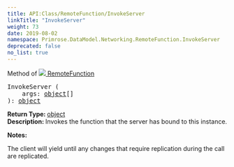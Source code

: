 ```yaml
---
title: API:Class/RemoteFunction/InvokeServer
linkTitle: "InvokeServer"
weight: 73
date: 2019-08-02
namespace: Primrose.DataModel.Networking.RemoteFunction.InvokeServer
deprecated: false
no_list: true
---
```

Method of <a href="/docs/api-reference/Class/RemoteFunction"><img src="/icons/silk/remote_method.png"/>&nbsp;RemoteFunction</a>
<pre class="method-declaration">
InvokeServer (
    args: <span><a class="type" href="/docs/api-reference/System/object">object</a>[]</span>
): <a class="type" href="/docs/api-reference/System/object">object</a></pre>
<b>Return Type: </b>
<a class="type" href="/docs/api-reference/System/object">object</a>
<br/>
<b>Description: </b>
Invokes the function that the server has bound to this instance.

<b>Notes: </b>
<p class="remarks">
The client will yield until any changes that require replication during the call are replicated.
</p>